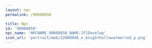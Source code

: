 ```yaml
---
layout: npc
permalink: /90000850

title: Npc
id: '90000850'
npc_name: 'NPCNAME_90000850_NAME:[F]Develop'
icon_url: 'portrait/mob/22000046_n_knighthollowarmorred_p.png'
---
```

